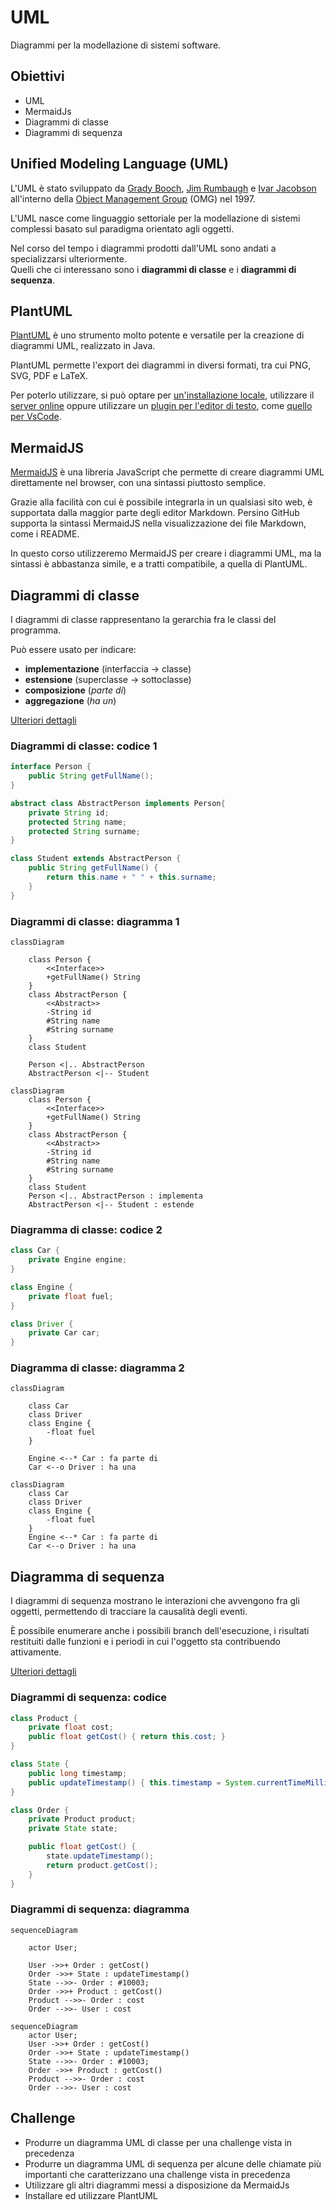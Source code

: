 # UML

Diagrammi per la modellazione di sistemi software.

<!-- New section -->

## Obiettivi

- UML
- MermaidJs
- Diagrammi di classe
- Diagrammi di sequenza

<!-- New section -->

## Unified Modeling Language (UML)

L'UML è stato sviluppato da [Grady Booch](https://it.wikipedia.org/wiki/Grady_Booch), [Jim Rumbaugh](https://it.wikipedia.org/wiki/Jim_Rumbaugh) e [Ivar Jacobson](https://it.wikipedia.org/wiki/Ivar_Jacobson) all'interno della [Object Management Group](https://it.wikipedia.org/wiki/Object_Management_Group) (OMG) nel 1997.

L'UML nasce come linguaggio settoriale per la modellazione di sistemi complessi basato sul paradigma orientato agli oggetti.

<!-- .element: class="fragment" -->

Nel corso del tempo i diagrammi prodotti dall'UML sono andati a specializzarsi ulteriormente.  
Quelli che ci interessano sono i **diagrammi di classe** e i **diagrammi di sequenza**.

<!-- .element: class="fragment" -->

<!-- New section -->

## PlantUML

[PlantUML](https://plantuml.com/) è uno strumento molto potente e versatile per la creazione di diagrammi UML, realizzato in Java.

PlantUML permette l'export dei diagrammi in diversi formati, tra cui PNG, SVG, PDF e LaTeX.

<!-- .element: class="fragment" -->

Per poterlo utilizzare, si può optare per [un'installazione locale](https://plantuml.com/en-dark/starting), utilizzare il [server online](https://www.plantuml.com/plantuml/uml/) oppure utilizzare un [plugin per l'editor di testo](https://plantuml.com/en/running), come [quello per VsCode](https://marketplace.visualstudio.com/items?itemName=jebbs.plantuml).

<!-- .element: class="fragment" -->

<!-- New subsection -->

## MermaidJS

[MermaidJS](https://mermaidjs.github.io/) è una libreria JavaScript che permette di creare diagrammi UML direttamente nel browser, con una sintassi piuttosto semplice.

Grazie alla facilità con cui è possibile integrarla in un qualsiasi sito web, è supportata dalla maggior parte degli editor Markdown.
Persino GitHub supporta la sintassi MermaidJS nella visualizzazione dei file Markdown, come i README.

<!-- .element: class="fragment" -->

In questo corso utilizzeremo MermaidJS per creare i diagrammi UML, ma la sintassi è abbastanza simile, e a tratti compatibile, a quella di PlantUML.

<!-- .element: class="fragment" -->

<!-- New section -->

## Diagrammi di classe

I diagrammi di classe rappresentano la gerarchia fra le classi del programma.

Può essere usato per indicare:

<!-- .element: class="fragment" data-fragment-index="1" -->

- **implementazione** (interfaccia -> classe)
- **estensione** (superclasse -> sottoclasse)
- **composizione** (_parte di_)
- **aggregazione** (_ha un_)

<!-- .element: class="fragment" data-fragment-index="1" -->

[Ulteriori dettagli](https://mermaid.js.org/syntax/classDiagram.html)

<!-- .element: class="fragment" data-fragment-index="2" -->

<!-- New subsection -->

### Diagrammi di classe: codice 1

```java
interface Person {
    public String getFullName();
}
```

```java
abstract class AbstractPerson implements Person{
    private String id;
    protected String name;
    protected String surname;
}
```

```java
class Student extends AbstractPerson {
    public String getFullName() {
        return this.name + " " + this.surname;
    }
}
```

<!-- New subsection -->

### Diagrammi di classe: diagramma 1

<div class="cols">

```
classDiagram

    class Person {
        <<Interface>>
        +getFullName() String
    }
    class AbstractPerson {
        <<Abstract>>
        -String id
        #String name
        #String surname
    }
    class Student

    Person <|.. AbstractPerson
    AbstractPerson <|-- Student

```

```mermaid
classDiagram
    class Person {
        <<Interface>>
        +getFullName() String
    }
    class AbstractPerson {
        <<Abstract>>
        -String id
        #String name
        #String surname
    }
    class Student
    Person <|.. AbstractPerson : implementa
    AbstractPerson <|-- Student : estende
```

</div>

<!-- New subsection -->

### Diagramma di classe: codice 2

```java
class Car {
    private Engine engine;
}
```

```java
class Engine {
    private float fuel;
}
```

```java
class Driver {
    private Car car;
}
```

<!-- New subsection -->

### Diagramma di classe: diagramma 2

<div class="cols">

```
classDiagram

    class Car
    class Driver
    class Engine {
        -float fuel
    }

    Engine <--* Car : fa parte di
    Car <--o Driver : ha una
```

```mermaid
classDiagram
    class Car
    class Driver
    class Engine {
        -float fuel
    }
    Engine <--* Car : fa parte di
    Car <--o Driver : ha una
```

</div>

<!-- New subsection -->

## Diagramma di sequenza

I diagrammi di sequenza mostrano le interazioni che avvengono fra gli oggetti, permettendo di tracciare la causalità degli eventi.

È possibile enumerare anche i possibili branch dell'esecuzione, i risultati restituiti dalle funzioni e i periodi in cui l'oggetto sta contribuendo attivamente.

<!-- .element: class="fragment" -->

[Ulteriori dettagli](https://mermaid.js.org/syntax/sequenceDiagram.html)

<!-- .element: class="fragment" -->

<!-- New subsection -->

### Diagrammi di sequenza: codice

```java
class Product {
    private float cost;
    public float getCost() { return this.cost; }
}
```

```java
class State {
    public long timestamp;
    public updateTimestamp() { this.timestamp = System.currentTimeMillis() / 1000L; }
}
```

```java
class Order {
    private Product product;
    private State state;

    public float getCost() {
        state.updateTimestamp();
        return product.getCost();
    }
}
```

<!-- New subsection -->

### Diagrammi di sequenza: diagramma

<div class="cols">

```
sequenceDiagram

    actor User;

    User ->>+ Order : getCost()
    Order ->>+ State : updateTimestamp()
    State -->>- Order : #10003;
    Order ->>+ Product : getCost()
    Product -->>- Order : cost
    Order -->>- User : cost
```

```mermaid
sequenceDiagram
    actor User;
    User ->>+ Order : getCost()
    Order ->>+ State : updateTimestamp()
    State -->>- Order : #10003;
    Order ->>+ Product : getCost()
    Product -->>- Order : cost
    Order -->>- User : cost
```

</div>

<!-- New section -->

## Challenge

- Produrre un diagramma UML di classe per una challenge vista in precedenza
- Produrre un diagramma UML di sequenza per alcune delle chiamate più importanti che caratterizzano una challenge vista in precedenza
- Utilizzare gli altri diagrammi messi a disposizione da MermaidJs
- Installare ed utilizzare PlantUML
